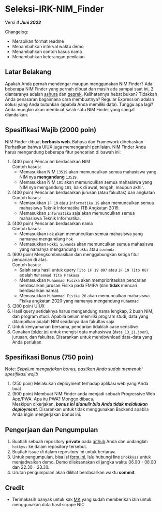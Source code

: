 # Seleksi-IRK-NIM_Finder

Versi <strong><i>4 Juni 2022</i></strong>

Changelog: 
- Merapikan format readme
- Menambahkan interval waktu demo
- Menambahkan contoh kasus nama
- Menambahkan keterangan penilaian

## Latar Belakang

Apakah Anda pernah mendengar maupun menggunakan NIM Finder? Ada beberapa NIM Finder yang pernah dibuat dan masih ada sampai saat ini, 2 diantaranya adalah [ashura](https://ashura.id/nim/) dan [geprek](https://geprek.mkamadeus.dev/). Kelihatannya hebat bukan? Tidakkah Anda penasaran bagaimana cara membuatnya? Regular Expression adalah solusi yang Anda butuhkan (apabila Anda memiliki data). Tunggu apa lagi? Anda mungkin akan membuat salah satu NIM Finder yang sangat diandalkan.

## Spesifikasi Wajib (2000 poin)

NIM Finder dibuat <strong>berbasis web</strong>. Bahasa dan Framework dibebaskan. Perhatikan bahwa UIUX juga memengaruhi penilaian. NIM Finder Anda harus mengandung beberapa fitur pencarian di bawah ini:

1. (400 poin) Pencarian berdasarkan NIM<br />
   Contoh kasus:
   - Memasukkan NIM `13519` akan memunculkan semua mahasiswa yang NIM nya <strong>mengandung</strong> `13519`.
   - Memasukkan NIM `101` akan memunculkan semua mahasiswa yang NIM nya mengandung `101`, baik di awal, tengah, maupun akhir.
2. (400 poin) Pencarian berdasarkan jurusan (atau fakultas) dan angkatan<br />
   Contoh kasus: 
   - Memasukkan `IF 19` atau `Informatika 19` akan memunculkan semua mahasiswa Teknik Informatika ITB Angkatan 2019. 
   - Memasukkan `Informatika` saja akan memunculkan semua mahasiswa Teknik Informatika.
3. (400 poin) Pencarian berdasarkan nama<br />
   Contoh kasus: 
   - Memasukkan `Hok` akan memunculkan semua mahasiswa yang namanya mengandung `hok` 
   - Memasukkan `Hokki Suwanda` akan memunculkan semua mahasiswa yang namanya mengandung `hokki` atau `suwanda`
4. (600 poin) Mengkombinasikan dan menggabungkan ketiga fitur pencarian di atas.<br />
   Contoh kasus: 
   - Salah satu hasil untuk query `Tito IF 19 007` atau `IF 19 Tito 007` adalah `Muhammad Tito Prakasa`
   - Memasukkan `Muhammad Fisika` akan memprioritaskan pencarian berdasarkan jurusan Fisika pada FMIPA (dan <strong>tidak</strong> mencari berdasarkan nama).
   - Memasukkan `Muhammad Fisika 20` akan memunculkan mahasiswa Fisika angkatan 2020 yang namanya mengandung `Muhammad`
5. (200 poin) UIUX
6. Hasil query setidaknya harus mengandung nama lengkap, 2 buah NIM, dan program studi. Apabila belum memiliki program studi, data yang ditampilkan adalah NIM seadanya dan fakultas saja.
7. Untuk kenyamanan bersama, pencarian tidaklah case sensitive
8. Gunakan [folder ini](https://github.com/mkamadeus/nim-finder-v2/tree/main/src/json) untuk mengisi data mahasiswa (`data_13_21.json`), jurusan, dan fakultas. Disarankan untuk mendownload data-data yang Anda perlukan.

## Spesifikasi Bonus (750 poin)

Note: <i>Sebelum mengerjakan bonus, pastikan Anda sudah memenuhi spesifikasi wajib</i>

1. (250 poin) Melakukan deployment terhadap aplikasi web yang Anda buat
2. (500 poin) Membuat NIM Finder anda menjadi sebuah Progressive Web App/PWA. Apa itu PWA? [Monggo dibaca](https://web.dev/what-are-pwas/).<br />Meskipun dikerjakan, <strong><i>bonus ini dianulir bila Anda tidak melakukan deployment</i></strong>. Disarankan untuk tidak menggunakan Backend apabila Anda ingin mengerjakan bonus ini.

## Pengerjaan dan Pengumpulan

1. Buatlah sebuah repository <strong>private</strong> pada [github](https://github.com) Anda dan undanglah `hokkyss` ke dalam repository tersebut.
2. Buatlah issue di dalam repository ini untuk bertanya
3. Untuk pengumpulan, bisa isi [form ini](https://forms.gle/H1DHbotY2BE3chpE8), lalu hubungi line `@hokkyss` untuk menjadwalkan demo. Demo dilaksanakan di jangka waktu 06.00 - 08.00 dan 22.30 - 23.30.
4. Urutan pengumpulan akan dilihat berdasarkan waktu <strong>commit</strong>.

## Credit

- Terimakasih banyak untuk kak [MK](https://github.com/mkamadeus) yang sudah memberikan izin untuk menggunakan data hasil scrape NIC
